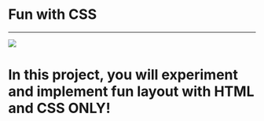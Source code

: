 # Fun with CSS
____________________________________________  
![](https://www.cursosgis.com/wp-content/uploads/2017/06/lenguajes_1.png)  
  
  # In this project, you will experiment and implement fun layout with HTML and CSS ONLY!